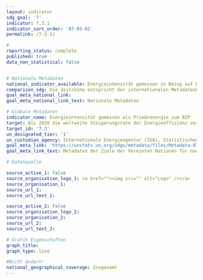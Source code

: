```yaml
---
layout: indicator
sdg_goal: '7'
indicator: 7.3.1
indicator_sort_order: '07-03-01'
permalink: /7-3-1/

#
reporting_status: complete
published: true
data_non_statistical: false


# Nationale Metadaten
national_indicator_available: Energieintensität gemessen in Bezug auf Primärenergie und BIP
comparison_sdg: Die Zeitreihe entspricht der internationalen Metadatenbeschreibung.
goal_meta_national_link:
goal_meta_national_link_text: Nationale Metadaten

# Globale Metadaten
indicator_name: Energieintensität gemessen als Primärenergie zum BIP
target: Bis 2030 die weltweite Steigerungsrate der Energieeffizienz verdoppeln
target_id: '7.3'
un_designated_tier: '1'
un_custodian_agency: Internationale Energieagentur (IEA), Statistischen Division der UN (UNSD), UN Energy
goal_meta_link: 'https://unstats.un.org/sdgs/metadata/files/Metadata-07-03-01.pdf'
goal_meta_link_text: Metadaten der Ziele der Vereinten Nationen für nachhaltige Entwicklung

# Datenquelle

source_active_1: false
source_organisation_logo_1: <a href=""><img src="" alt="Logo" /></a>
source_organisation_1:
source_url_1:
source_url_text_1:

source_active_2: false
source_organisation_logo_2:
source_organisation_2:
source_url_2:
source_url_text_2:

# Grafik Eigenschaften
graph_title:
graph_type: line

#Nicht ändern!
national_geographical_coverage: Insgesamt
---
```

